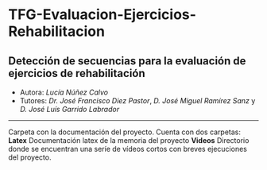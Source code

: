 
# TFG-Evaluacion-Ejercicios-Rehabilitacion

## Detección de secuencias para la evaluación de ejercicios de rehabilitación

* Autora: *Lucía Núñez Calvo*
* Tutores: *Dr. José Francisco Diez Pastor*, *D. José Miguel Ramírez  Sanz* y *D. José Luís Garrido Labrador*

---
Carpeta con la documentación del proyecto. Cuenta con dos carpetas:
**Latex** Documentación latex de la memoria del proyecto
**Videos** Directorio donde se encuentran una seríe de vídeos cortos con breves ejecuciones del proyecto.
